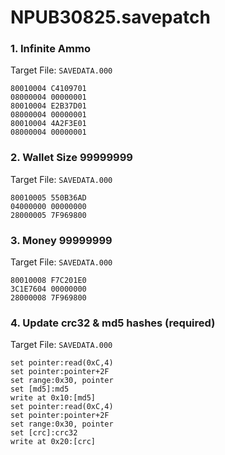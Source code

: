 # NPUB30825.savepatch

### 1. Infinite Ammo

Target File: `SAVEDATA.000`

```
80010004 C4109701
08000004 00000001
80010004 E2B37D01
08000004 00000001
80010004 4A2F3E01
08000004 00000001
```

### 2. Wallet Size 99999999

Target File: `SAVEDATA.000`

```
80010005 550B36AD
04000000 00000000
28000005 7F969800
```

### 3. Money 99999999

Target File: `SAVEDATA.000`

```
80010008 F7C201E0
3C1E7604 00000000
28000008 7F969800
```

### 4. Update crc32 & md5 hashes (required)

Target File: `SAVEDATA.000`

```
set pointer:read(0xC,4)
set pointer:pointer+2F
set range:0x30, pointer
set [md5]:md5
write at 0x10:[md5]
set pointer:read(0xC,4)
set pointer:pointer+2F
set range:0x30, pointer
set [crc]:crc32
write at 0x20:[crc]
```

